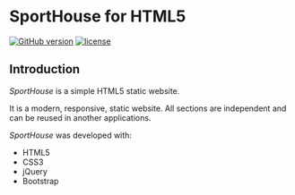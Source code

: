 # SportHouse for HTML5

[![GitHub version](https://badge.fury.io/gh/WhoSV%2Fsport-house.svg)](https://badge.fury.io/gh/WhoSV%2Fsport-house)
[![license](https://img.shields.io/github/license/mashape/apistatus.svg)](https://opensource.org/licenses/mit)

<!-- v1.0.3 -->

## Introduction

_SportHouse_ is a simple HTML5 static website.

It is a modern, responsive, static website. All sections are independent and can be reused in another applications.

_SportHouse_ was developed with:

* HTML5
* CSS3
* jQuery
* Bootstrap
